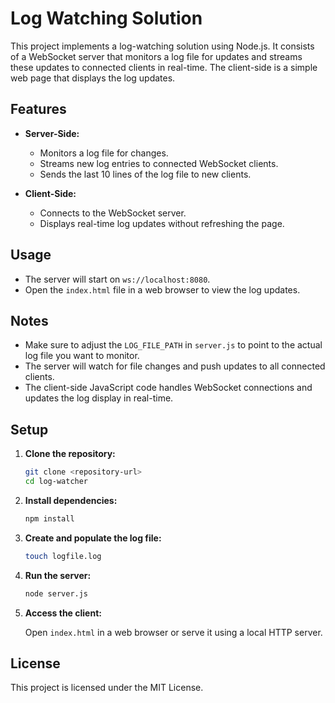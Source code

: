 # Log Watching Solution

This project implements a log-watching solution using Node.js. It consists of a WebSocket server that monitors a log file for updates and streams these updates to connected clients in real-time. The client-side is a simple web page that displays the log updates.

## Features

- **Server-Side:**
  - Monitors a log file for changes.
  - Streams new log entries to connected WebSocket clients.
  - Sends the last 10 lines of the log file to new clients.

- **Client-Side:**
  - Connects to the WebSocket server.
  - Displays real-time log updates without refreshing the page.

## Usage

- The server will start on `ws://localhost:8080`.
- Open the `index.html` file in a web browser to view the log updates.

## Notes

- Make sure to adjust the `LOG_FILE_PATH` in `server.js` to point to the actual log file you want to monitor.
- The server will watch for file changes and push updates to all connected clients.
- The client-side JavaScript code handles WebSocket connections and updates the log display in real-time.

## Setup

1. **Clone the repository:**

    ```bash
    git clone <repository-url>
    cd log-watcher
    ```

2. **Install dependencies:**

    ```bash
    npm install
    ```

3. **Create and populate the log file:**

    ```bash
    touch logfile.log
    ```

4. **Run the server:**

    ```bash
    node server.js
    ```

5. **Access the client:**

    Open `index.html` in a web browser or serve it using a local HTTP server.



## License

This project is licensed under the MIT License.
